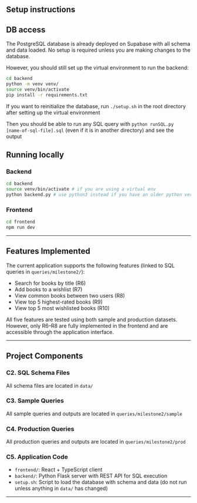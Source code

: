 ## Setup instructions

## DB access
The PostgreSQL database is already deployed on Supabase with all schema and data loaded.
No setup is required unless you are making changes to the database.

However, you should still set up the virtual environment to run the backend:

```bash
cd backend
python -m venv venv/
source venv/bin/activate
pip install -r requirements.txt 
```

If you want to reinitialize the database, run `./setup.sh` in the root directory after setting up the virtual environment

Then you should be able to run any SQL query with `python runSQL.py [name-of-sql-file].sql` (even if it is in another directory) and see the output

## Running locally

### Backend
```bash
cd backend
source venv/bin/activate # if you are using a virtual env
python backend.py # use python3 instead if you have an older python version installed
```


### Frontend

```bash
cd frontend
npm run dev
```


---

## Features Implemented

The current application supports the following features (linked to SQL queries in `queries/milestone2/`):

- Search for books by title (R6)  
- Add books to a wishlist (R7)  
- View common books between two users (R8)  
- View top 5 highest-rated books (R9)  
- View top 5 most wishlisted books (R10)

All five features are tested using both sample and production datasets. However, only R6–R8 are fully implemented in the frontend and are accessible through the application interface.

---

## Project Components

### C2. SQL Schema Files
All schema files are located in `data/`

### C3. Sample Queries   
All sample queries and outputs are located in `queries/milestone2/sample`

### C4. Production Queries   
All production queries and outputs are located in `queries/milestone2/prod`

### C5. Application Code  
- `frontend/`: React + TypeScript client  
- `backend/`: Python Flask server with REST API for SQL execution  
- `setup.sh`: Script to load the database with schema and data (do not run unless anything in `data/` has changed) 

---

